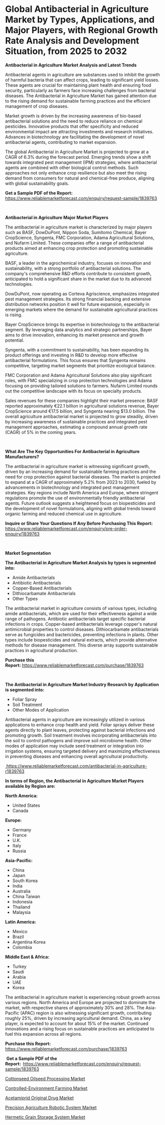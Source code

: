 <p><h1>Global Antibacterial in Agriculture Market by Types, Applications, and Major Players, with Regional Growth Rate Analysis and Development Situation, from 2025 to 2032</h1></p><p><strong>Antibacterial in Agriculture Market Analysis and Latest Trends</strong></p>
<p><p>Antibacterial agents in agriculture are substances used to inhibit the growth of harmful bacteria that can affect crops, leading to significant yield losses. These agents are crucial for maintaining plant health and ensuring food security, particularly as farmers face increasing challenges from bacterial diseases. The Antibacterial in Agriculture Market has gained attention due to the rising demand for sustainable farming practices and the efficient management of crop diseases.</p><p>Market growth is driven by the increasing awareness of bio-based antibacterial solutions and the need to reduce reliance on chemical pesticides. Innovative products that offer specificity and reduced environmental impact are attracting investments and research initiatives. Advances in biotechnology are facilitating the development of novel antibacterial agents, contributing to market expansion.</p><p>The global Antibacterial in Agriculture Market is projected to grow at a CAGR of 6.3% during the forecast period. Emerging trends show a shift towards integrated pest management (IPM) strategies, where antibacterial agents are combined with other biological control methods. Such approaches not only enhance crop resilience but also meet the rising demand from consumers for natural and chemical-free produce, aligning with global sustainability goals.</p></p>
<p><strong>Get a Sample PDF of the Report:&nbsp;</strong> <a href="https://www.reliablemarketforecast.com/enquiry/request-sample/1839763?utm_campaign=1110&utm_medium=2&utm_source=Github&utm_content=ia&utm_term=30032025&utm_id=antibacterial-in-agriculture">https://www.reliablemarketforecast.com/enquiry/request-sample/1839763</a></p>
<p>&nbsp;</p>
<p><strong>Antibacterial in Agriculture Major Market Players</strong></p>
<p><p>The antibacterial in agriculture market is characterized by major players such as BASF, DowDuPont, Nippon Soda, Sumitomo Chemical, Bayer CropScience, Syngenta, FMC Corporation, Adama Agricultural Solutions, and Nufarm Limited. These companies offer a range of antibacterial products aimed at enhancing crop protection and promoting sustainable agriculture.</p><p>BASF, a leader in the agrochemical industry, focuses on innovation and sustainability, with a strong portfolio of antibacterial solutions. The company's comprehensive R&D efforts contribute to consistent growth, anticipated to hold a significant share in the market due to its advanced technologies.</p><p>DowDuPont, now operating as Corteva Agriscience, emphasizes integrated pest management strategies. Its strong financial backing and extensive distribution networks position it well for future expansion, especially in emerging markets where the demand for sustainable agricultural practices is rising.</p><p>Bayer CropScience brings its expertise in biotechnology to the antibacterial segment. By leveraging data analytics and strategic partnerships, Bayer aims to drive innovation, enhancing its market presence and growth potential.</p><p>Syngenta, with a commitment to sustainability, has been expanding its product offerings and investing in R&D to develop more effective antibacterial formulations. This focus ensures that Syngenta remains competitive, targeting market segments that prioritize ecological balance.</p><p>FMC Corporation and Adama Agricultural Solutions also play significant roles, with FMC specializing in crop protection technologies and Adama focusing on providing tailored solutions to farmers. Nufarm Limited rounds out the competitive landscape with its focus on specialty products.</p><p>Sales revenues for these companies highlight their market presence: BASF reported approximately €22.1 billion in agricultural solutions revenue, Bayer CropScience around €17.5 billion, and Syngenta nearing $13.0 billion. The overall agriculture antibacterial market is projected to grow steadily, driven by increasing awareness of sustainable practices and integrated pest management approaches, estimating a compound annual growth rate (CAGR) of 5% in the coming years.</p></p>
<p>&nbsp;</p>
<p><strong>What Are The Key Opportunities For Antibacterial in Agriculture Manufacturers?</strong></p>
<p><p>The antibacterial in agriculture market is witnessing significant growth, driven by an increasing demand for sustainable farming practices and the need for crop protection against bacterial diseases. The market is projected to expand at a CAGR of approximately 5.2% from 2023 to 2030, fueled by advancements in biotechnology and integrated pest management strategies. Key regions include North America and Europe, where stringent regulations promote the use of environmentally friendly antibacterial agents. Future outlook suggests a heightened focus on biopesticides and the development of novel formulations, aligning with global trends toward organic farming and reduced chemical use in agriculture.</p></p>
<p><strong>Inquire or Share Your Questions If Any Before Purchasing This Report:</strong> <a href="https://www.reliablemarketforecast.com/enquiry/pre-order-enquiry/1839763?utm_campaign=1110&utm_medium=2&utm_source=Github&utm_content=ia&utm_term=30032025&utm_id=antibacterial-in-agriculture">https://www.reliablemarketforecast.com/enquiry/pre-order-enquiry/1839763</a></p>
<p>&nbsp;</p>
<p><strong>Market Segmentation</strong></p>
<p><strong>The Antibacterial in Agriculture Market Analysis by types is segmented into:</strong></p>
<p><ul><li>Amide Antibacterials</li><li>Antibiotic Antibacterials</li><li>Copper-Based Antibacterials</li><li>Dithiocarbamate Antibacterials</li><li>Other Types</li></ul></p>
<p><p>The antibacterial market in agriculture consists of various types, including amide antibacterials, which are used for their effectiveness against a wide range of pathogens. Antibiotic antibacterials target specific bacterial infections in crops. Copper-based antibacterials leverage copper's natural antimicrobial properties to control diseases. Dithiocarbamate antibacterials serve as fungicides and bactericides, preventing infections in plants. Other types include biopesticides and natural extracts, which provide alternative methods for disease management. This diverse array supports sustainable practices in agricultural production.</p></p>
<p><strong>Purchase this Report:&nbsp;</strong><a href="https://www.reliablemarketforecast.com/purchase/1839763?utm_campaign=1110&utm_medium=2&utm_source=Github&utm_content=ia&utm_term=30032025&utm_id=antibacterial-in-agriculture">https://www.reliablemarketforecast.com/purchase/1839763</a></p>
<p>&nbsp;</p>
<p><strong>The Antibacterial in Agriculture Market Industry Research by Application is segmented into:</strong></p>
<p><ul><li>Foliar Spray</li><li>Soil Treatment</li><li>Other Modes of Application</li></ul></p>
<p><p>Antibacterial agents in agriculture are increasingly utilized in various applications to enhance crop health and yield. Foliar sprays deliver these agents directly to plant leaves, protecting against bacterial infections and promoting growth. Soil treatment involves incorporating antibacterials into the soil to control pathogens and improve soil microbiome health. Other modes of application may include seed treatment or integration into irrigation systems, ensuring targeted delivery and maximizing effectiveness in preventing diseases and enhancing overall agricultural productivity.</p></p>
<p><a href="https://www.reliablemarketforecast.com/antibacterial-in-agriculture-r1839763?utm_campaign=1110&utm_medium=2&utm_source=Github&utm_content=ia&utm_term=30032025&utm_id=antibacterial-in-agriculture">&nbsp;https://www.reliablemarketforecast.com/antibacterial-in-agriculture-r1839763</a></p>
<p><strong>In terms of Region, the Antibacterial in Agriculture Market Players available by Region are:</strong></p>
<p>
    <p> <strong> North America: </strong>
        <ul>
            <li>United States</li>
            <li>Canada</li>
        </ul>
        </p> 
    <p> <strong> Europe: </strong>
        <ul>
            <li>Germany</li>
            <li>France</li>
            <li>U.K.</li>
            <li>Italy</li>
            <li>Russia</li>
        </ul>
        </p> 
    <p> <strong> Asia-Pacific: </strong>
        <ul>
            <li>China</li>
            <li>Japan</li>
            <li>South Korea</li>
            <li>India</li>
            <li>Australia</li>
            <li>China Taiwan</li>
            <li>Indonesia</li>
            <li>Thailand</li>
            <li>Malaysia</li>
        </ul>
        </p> 
    <p> <strong> Latin America: </strong>
        <ul>
            <li>Mexico</li>
            <li>Brazil</li>
            <li>Argentina Korea</li>
            <li>Colombia</li>
        </ul>
        </p> 
    <p> <strong> Middle East & Africa: </strong>
        <ul>
            <li>Turkey</li>
            <li>Saudi</li>
            <li>Arabia</li>
            <li>UAE</li>
            <li>Korea</li>
        </ul>
    </p>
    </p>
<p><p>The antibacterial in agriculture market is experiencing robust growth across various regions. North America and Europe are projected to dominate the market, with respective shares of approximately 30% and 28%. The Asia-Pacific (APAC) region is also witnessing significant growth, contributing roughly 25%, driven by increasing agricultural demand. China, as a key player, is expected to account for about 15% of the market. Continued innovations and a rising focus on sustainable practices are anticipated to fuel this expansion across all regions.</p></p>
<p><strong>Purchase this Report: </strong><a href="https://www.reliablemarketforecast.com/purchase/1839763?utm_campaign=1110&utm_medium=2&utm_source=Github&utm_content=ia&utm_term=30032025&utm_id=antibacterial-in-agriculture">https://www.reliablemarketforecast.com/purchase/1839763</a></p>
<p>&nbsp;<strong>Get a Sample PDF of the Report:&nbsp;&nbsp;</strong><a href="https://www.reliablemarketforecast.com/enquiry/request-sample/1839763?utm_campaign=1110&utm_medium=2&utm_source=Github&utm_content=ia&utm_term=30032025&utm_id=antibacterial-in-agriculture">https://www.reliablemarketforecast.com/enquiry/request-sample/1839763</a></p>
<p><strong></strong></p>
<p><p><a href="https://github.com/hiwatchucuy/Market-Research-Report-List-1/blob/main/cottonseed-oilseed-processing-market.md?utm_campaign=1110&utm_medium=2&utm_source=Github&utm_content=ia&utm_term=30032025&utm_id=antibacterial-in-agriculture">Cottonseed Oilseed Processing Market</a></p><p><a href="https://github.com/aertsfecto0h/Market-Research-Report-List-1/blob/main/controlled-environment-farming-market.md?utm_campaign=1110&utm_medium=2&utm_source=Github&utm_content=ia&utm_term=30032025&utm_id=antibacterial-in-agriculture">Controlled-Environment Farming Market</a></p><p><a href="https://github.com/tyreinhssan/Market-Research-Report-List-1/blob/main/acetamiprid-original-drug-market.md?utm_campaign=1110&utm_medium=2&utm_source=Github&utm_content=ia&utm_term=30032025&utm_id=antibacterial-in-agriculture">Acetamiprid Original Drug Market</a></p><p><a href="https://github.com/luerabollevc/Market-Research-Report-List-1/blob/main/precision-agriculture-robotic-system-market.md?utm_campaign=1110&utm_medium=2&utm_source=Github&utm_content=ia&utm_term=30032025&utm_id=antibacterial-in-agriculture">Precision Agriculture Robotic System Market</a></p><p><a href="https://github.com/barlevsebako/Market-Research-Report-List-1/blob/main/hermetic-grain-storage-system-market.md?utm_campaign=1110&utm_medium=2&utm_source=Github&utm_content=ia&utm_term=30032025&utm_id=antibacterial-in-agriculture">Hermetic Grain Storage System Market</a></p></p>